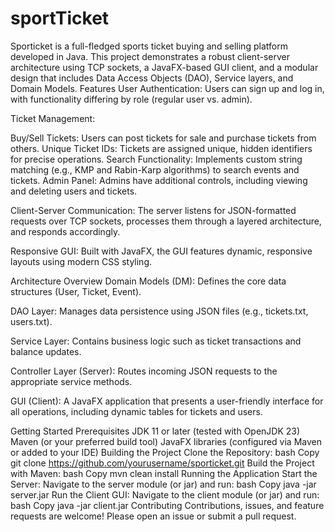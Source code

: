 # sportTicket
Sporticket is a full-fledged sports ticket buying and selling platform developed in Java. This project demonstrates a robust client-server architecture using TCP sockets, a JavaFX-based GUI client, and a modular design that includes Data Access Objects (DAO), Service layers, and Domain Models.
Features
User Authentication:
Users can sign up and log in, with functionality differing by role (regular user vs. admin).

Ticket Management:

Buy/Sell Tickets: Users can post tickets for sale and purchase tickets from others.
Unique Ticket IDs: Tickets are assigned unique, hidden identifiers for precise operations.
Search Functionality: Implements custom string matching (e.g., KMP and Rabin-Karp algorithms) to search events and tickets.
Admin Panel:
Admins have additional controls, including viewing and deleting users and tickets.

Client-Server Communication:
The server listens for JSON-formatted requests over TCP sockets, processes them through a layered architecture, and responds accordingly.

Responsive GUI:
Built with JavaFX, the GUI features dynamic, responsive layouts using modern CSS styling.

Architecture Overview
Domain Models (DM):
Defines the core data structures (User, Ticket, Event).

DAO Layer:
Manages data persistence using JSON files (e.g., tickets.txt, users.txt).

Service Layer:
Contains business logic such as ticket transactions and balance updates.

Controller Layer (Server):
Routes incoming JSON requests to the appropriate service methods.

GUI (Client):
A JavaFX application that presents a user-friendly interface for all operations, including dynamic tables for tickets and users.

Getting Started
Prerequisites
JDK 11 or later (tested with OpenJDK 23)
Maven (or your preferred build tool)
JavaFX libraries (configured via Maven or added to your IDE)
Building the Project
Clone the Repository:
bash
Copy
git clone https://github.com/yourusername/sporticket.git
Build the Project with Maven:
bash
Copy
mvn clean install
Running the Application
Start the Server: Navigate to the server module (or jar) and run:
bash
Copy
java -jar server.jar
Run the Client GUI: Navigate to the client module (or jar) and run:
bash
Copy
java -jar client.jar
Contributing
Contributions, issues, and feature requests are welcome! Please open an issue or submit a pull request.
